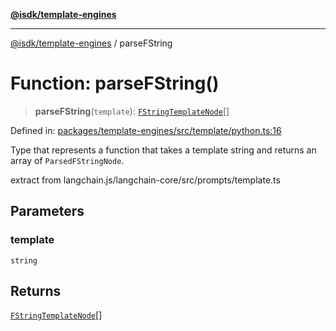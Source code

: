 [**@isdk/template-engines**](../README.md)

***

[@isdk/template-engines](../globals.md) / parseFString

# Function: parseFString()

> **parseFString**(`template`): [`FStringTemplateNode`](../type-aliases/FStringTemplateNode.md)[]

Defined in: [packages/template-engines/src/template/python.ts:16](https://github.com/isdk/template-engines.js/blob/3fa19a5e2f28080ee5224b7dd1b89ad779956584/src/template/python.ts#L16)

Type that represents a function that takes a template string and
returns an array of `ParsedFStringNode`.

extract from langchain.js/langchain-core/src/prompts/template.ts

## Parameters

### template

`string`

## Returns

[`FStringTemplateNode`](../type-aliases/FStringTemplateNode.md)[]
